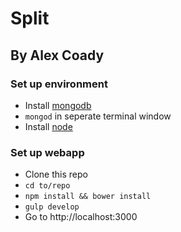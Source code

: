 # Split
## By Alex Coady

### Set up environment

- Install [mongodb](http://docs.mongodb.org/manual/tutorial/install-mongodb-on-os-x/)
- `mongod` in seperate terminal window
- Install [node](http://nodejs.org/)

### Set up webapp

- Clone this repo
- `cd to/repo`
- `npm install && bower install`
- `gulp develop`
- Go to http://localhost:3000
